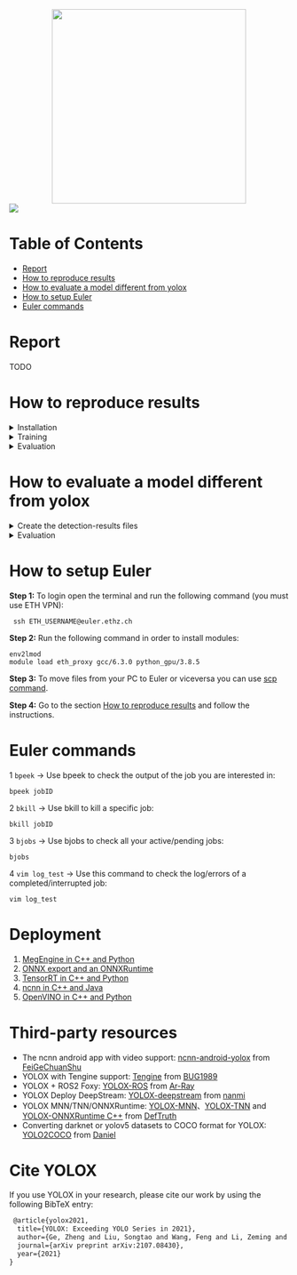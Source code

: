 <div align="center"><img src="assets/logo.png" width="350"></div>
<img src="assets/demo.png" >

# Table of Contents
- [Report](#Report)
- [How to reproduce results](#How-to-reproduce-results)
- [How to evaluate a model different from yolox](#How-to-evaluate-a-model-different-from-yolox)
- [How to setup Euler](#How-to-setup-Euler)
- [Euler commands](#Leonhard-commands)


# Report

TODO

# How to reproduce results


<details>
<summary>Installation</summary>

**Step 1:** Install YOLOX-Bees.
```console
git clone https://github.com/AlessandroRuzzi/YOLOX-Bees
cd YOLOX-Bees
pip3 install -U pip && pip3 install -r requirements.txt
pip3 install -v -e .  # or  python3 setup.py develop
```

**Step 2:** Install [pycocotools](https://github.com/cocodataset/cocoapi).

```console
pip3 install cython; pip3 install 'git+https://github.com/cocodataset/cocoapi.git#subdirectory=PythonAPI'
```

</details>

<details>
<summary>Training</summary>

**Step 1:** Download a yolox pre-trained checkpoint from the table below and put it in the folder ``YOLOX-Bees/checkpoints``.

#### Standard Models.

|Model |size |mAP<sup>val<br>0.5:0.95 |mAP<sup>test<br>0.5:0.95 | Speed V100<br>(ms) | Params<br>(M) |FLOPs<br>(G)| weights |
| ------        |:---: | :---:    | :---:       |:---:     |:---:  | :---: | :----: |
|[YOLOX-s](./exps/default/yolox_s.py)    |640  |40.5 |40.5      |9.8      |9.0 | 26.8 | [github](https://github.com/Megvii-BaseDetection/YOLOX/releases/download/0.1.1rc0/yolox_s.pth) |
|[YOLOX-m](./exps/default/yolox_m.py)    |640  |46.9 |47.2      |12.3     |25.3 |73.8| [github](https://github.com/Megvii-BaseDetection/YOLOX/releases/download/0.1.1rc0/yolox_m.pth) |
|[YOLOX-l](./exps/default/yolox_l.py)    |640  |49.7 |50.1      |14.5     |54.2| 155.6 | [github](https://github.com/Megvii-BaseDetection/YOLOX/releases/download/0.1.1rc0/yolox_l.pth) |
|[YOLOX-x](./exps/default/yolox_x.py)   |640   |51.1 |**51.5**  | 17.3    |99.1 |281.9 | [github](https://github.com/Megvii-BaseDetection/YOLOX/releases/download/0.1.1rc0/yolox_x.pth) |

**Step 2:** Based on the checkpoint you downloaded you will choose a different experiment file. They are located in ``/YOLOX-Bees/exps/default/`` and you can choose between ``yolox_s``, ``yolox_m``, ``yolox_l`` and ``yolox_x``.

**Step 3:** Download from Azure the zip file ``/beelivingsensor/dslab2021/dslab2020_bee_detection_data_blurred/reproduce_results_dataset.zip``, unzip it and put all the folders inside the folder ``YOLOX_Bees/datasets/``.

**Step 4:** Run the following command to train yolox using a single GPU(it can only be trained with GPUs)
```console
python tools/train.py -f exps/default/YOUR_EXP_FILE.py -d 1 -b 4 --fp16 -o -c checkpoints/YOUR_CHECKPOINT.pth
```
If you are using Euler cluster you can run:

```console
bsub -W 24:00 -o log_test -R "rusage[mem=32000, ngpus_excl_p=1]" -R "select[gpu_model0==GeForceRTX2080Ti]" python tools/train.py -f exps/default/YOUR_EXP_FILE.py -d 1 -b 4 --fp16 -o -c checkpoints/YOUR_CHECKPOINT.pth
```
* -d: number of gpu devices
* -b: total batch size, the recommended number for -b is num-gpu * 8
* --fp16: mixed precision training 

**Step 5:** Once the train ends you will find in the folder ``/YOLOX-Bees/YOLOX_outputs/YOUR_EXP_NAME/`` the best checkpoint (evaluated on the validation set) and the last epoch checkpoint.

</details>


<details>
<summary>Evaluation</summary>

**Step 1:** Download a yolox checkpoint from Azure ``/beelivingsensor/dslab2021/dslab2020_bee_detection_data_blurred/best_ckpt_yolox_l.pth`` or use one checkpoint that you produced and put it in the folder ``YOLOX-Bees/checkpoints/``. 

**Step 2:** Then if you haven't already done it, download from Azure the zip file ``/beelivingsensor/dslab2021/dslab2020_bee_detection_data_blurred/reproduce_results_dataset.zip``, unzip it and put all the folders inside the folder ``YOLOX_Bees/datasets/``.

**Step 3:** Open the file ``YOLOX-Bees/exps/default/yolox_bees_eval.py`` and modify ``self.depth`` and ``self.width`` based on the checkpoint you have downloaded ( yolox_x -> [1.33, 1.25] , yolox_l -> [1.0, 1.0] , yolox_m -> [0.67, 0.75] , yolo_s -> [0.33, 0.50]] )

**Step 4:** Run the following command to obtain predictions for all the datasets
```console
python evaluation.py image -f exps/default/yolox_bees_eval.py -c checkpoints/YOUR_CHECKPOINT.pth --tsize 832 --save_result --conf 0.05 --nms 0.8
```
**Step 5:**
At the end you will find a file called ``mAP_results.txt`` together with an output file for each dataset in the folder ``YOLOX-Bees/map/output/``, while you will find images with bounding boxes predicted by the model in the folder ``YOLOX-Bees/YOLOX_outputs/yolox_bees_eval/``.
</details>


# How to evaluate a model different from yolox
<details>
<summary>Create the detection-results files</summary>

**Step 1:** Use your model to create a separate detection-results text file for each image for each dataset.

**Step 2:** Use **matching names** for the files (e.g. image: "image_1.jpg", detection-results: "image_1.txt").

**Step 3:** In these files, each line should be in the following format:
```console
    <class_name> <confidence> <left> <top> <right> <bottom>
```

**Step 4:** E.g. "image_1.txt":
```console
    tvmonitor 0.471781 0 13 174 244
    cup 0.414941 274 226 301 265
    book 0.460851 429 219 528 247
    chair 0.292345 0 199 88 436
    book 0.269833 433 260 506 336
```
**Step 5:** Put all the files in the folder ``YOLOX-Bees/map/input/DATASET_NAME/detection-results``, where ``DATASET_NAME`` can be for example ``Chueried_Hive01``.

To know all the datasets name you can refer to lines 30 - 41 of the file ``evaluation.py``.

At the end the folder ``YOLOX-Bees/map/input/`` should have the following structure:
```console
input
   |——————Chueried_Hive01
   |        └——————detection-results
   |        
   |——————ClemensRed
   |        └——————detection-results
   | 
   |——————Doettingen_Hive1
   |        └——————detection-results
   | 
   |——————Echolinde
   |        └——————detection-results
   | 
   |——————Erlen_diago
   |        └——————detection-results
   | 
   |——————Erlen_front
   |        └——————detection-results
   | 
   |——————Erlen_Hive11
   |        └——————detection-results
   | 
   |——————Erlen_smart
   |        └——————detection-results
   | 
   |——————Froh14
   |        └——————detection-results
   | 
   |——————Froh23
   |        └——————detection-results
   | 
   |——————Hempbox
   |        └——————detection-results
   | 
   |——————UnitedQueens
   |        └——————detection-results
```
</details>
<details>
<summary>Evaluation</summary>

**Step 1:** download from Azure the zip file ``/beelivingsensor/dslab2021/dslab2020_bee_detection_data_blurred/reproduce_results_dataset.zip``, unzip it and put all the folders inside the folder ``YOLOX_Bees/datasets/``.(we need them to create ground truth labels).

**Step 2:** Run the following command to obtain predictions for all the datasets
```console
python evaluation_no_yolox.py image -f exps/default/yolox_bees_eval.py  --tsize 832
```

**Step 3:**
At the end you will find a file called ``mAP_results.txt`` together with an output file for each dataset in the folder ``YOLOX-Bees/map/output/``.

</details>

# How to setup Euler

**Step 1:** To login open the terminal and run the following command (you must use ETH VPN):

```console
 ssh ETH_USERNAME@euler.ethz.ch
```

**Step 2:** Run the following command in order to install modules:
```console
env2lmod
module load eth_proxy gcc/6.3.0 python_gpu/3.8.5
```

**Step 3:**
To move files from your PC to Euler or viceversa you can use [scp command](https://scicomp.ethz.ch/wiki/Storage_and_data_transfer).

**Step 4:**
Go to the section [How to reproduce results](#How-to-reproduce-results) and follow the instructions.

# Euler commands

1 ``bpeek`` -> Use bpeek to check the output of the job you are interested in:
```console
bpeek jobID
```

2 ``bkill`` -> Use bkill to kill a specific job:
```console
bkill jobID
```

3 ``bjobs`` -> Use bjobs to check all your active/pending jobs:
```console
bjobs 
```

4 ``vim log_test`` -> Use this command to check the log/errors of a completed/interrupted job:
```console
vim log_test
```

# Deployment


1.  [MegEngine in C++ and Python](./demo/MegEngine)
2.  [ONNX export and an ONNXRuntime](./demo/ONNXRuntime)
3.  [TensorRT in C++ and Python](./demo/TensorRT)
4.  [ncnn in C++ and Java](./demo/ncnn)
5.  [OpenVINO in C++ and Python](./demo/OpenVINO)


# Third-party resources
* The ncnn android app with video support: [ncnn-android-yolox](https://github.com/FeiGeChuanShu/ncnn-android-yolox) from [FeiGeChuanShu](https://github.com/FeiGeChuanShu)
* YOLOX with Tengine support: [Tengine](https://github.com/OAID/Tengine/blob/tengine-lite/examples/tm_yolox.cpp) from [BUG1989](https://github.com/BUG1989)
* YOLOX + ROS2 Foxy: [YOLOX-ROS](https://github.com/Ar-Ray-code/YOLOX-ROS) from [Ar-Ray](https://github.com/Ar-Ray-code)
* YOLOX Deploy DeepStream: [YOLOX-deepstream](https://github.com/nanmi/YOLOX-deepstream) from [nanmi](https://github.com/nanmi)
* YOLOX MNN/TNN/ONNXRuntime: [YOLOX-MNN](https://github.com/DefTruth/lite.ai.toolkit/blob/main/lite/mnn/cv/mnn_yolox.cpp)、[YOLOX-TNN](https://github.com/DefTruth/lite.ai.toolkit/blob/main/lite/tnn/cv/tnn_yolox.cpp) and [YOLOX-ONNXRuntime C++](https://github.com/DefTruth/lite.ai.toolkit/blob/main/lite/ort/cv/yolox.cpp) from [DefTruth](https://github.com/DefTruth)
* Converting darknet or yolov5 datasets to COCO format for YOLOX: [YOLO2COCO](https://github.com/RapidAI/YOLO2COCO) from [Daniel](https://github.com/znsoftm)

# Cite YOLOX
If you use YOLOX in your research, please cite our work by using the following BibTeX entry:

```latex
 @article{yolox2021,
  title={YOLOX: Exceeding YOLO Series in 2021},
  author={Ge, Zheng and Liu, Songtao and Wang, Feng and Li, Zeming and Sun, Jian},
  journal={arXiv preprint arXiv:2107.08430},
  year={2021}
}
```
